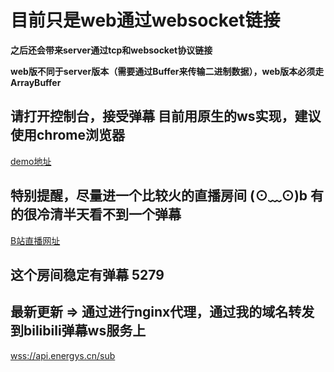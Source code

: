 # 目前只是web通过websocket链接

**之后还会带来server通过tcp和websocket协议链接**

**web版不同于server版本（需要通过Buffer来传输二进制数据），web版本必须走ArrayBuffer**

## 请打开控制台，接受弹幕  目前用原生的ws实现，建议使用chrome浏览器

[demo地址](https://evilemon.github.io/bilibili-web-socket/)

## 特别提醒，尽量进一个比较火的直播房间 (⊙﹏⊙)b 有的很冷清半天看不到一个弹幕

[B站直播网址](https://live.bilibili.com/)

##  这个房间稳定有弹幕 5279

## 最新更新 => 通过进行nginx代理，通过我的域名转发到bilibili弹幕ws服务上

[wss://api.energys.cn/sub](wss://api.energys.cn/sub)


